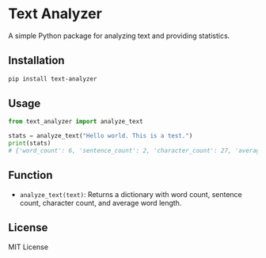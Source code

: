 # Text Analyzer

A simple Python package for analyzing text and providing statistics.

## Installation

```bash
pip install text-analyzer
```

## Usage

```python
from text_analyzer import analyze_text

stats = analyze_text("Hello world. This is a test.")
print(stats)
# {'word_count': 6, 'sentence_count': 2, 'character_count': 27, 'average_word_length': 4.0}
```

## Function

- `analyze_text(text)`: Returns a dictionary with word count, sentence count, character count, and average word length.

## License

MIT License
